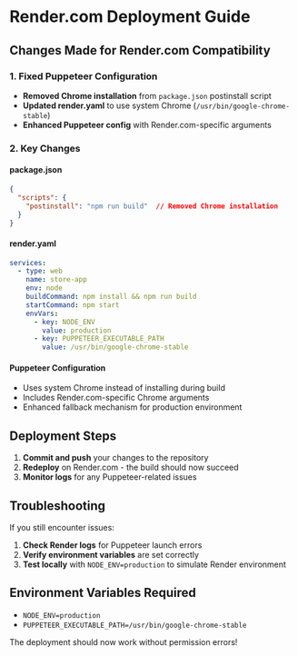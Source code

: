 # Render.com Deployment Guide

## Changes Made for Render.com Compatibility

### 1. Fixed Puppeteer Configuration
- **Removed Chrome installation** from `package.json` postinstall script
- **Updated render.yaml** to use system Chrome (`/usr/bin/google-chrome-stable`)
- **Enhanced Puppeteer config** with Render.com-specific arguments

### 2. Key Changes

#### package.json
```json
{
  "scripts": {
    "postinstall": "npm run build"  // Removed Chrome installation
  }
}
```

#### render.yaml
```yaml
services:
  - type: web
    name: store-app
    env: node
    buildCommand: npm install && npm run build
    startCommand: npm start
    envVars:
      - key: NODE_ENV
        value: production
      - key: PUPPETEER_EXECUTABLE_PATH
        value: /usr/bin/google-chrome-stable
```

#### Puppeteer Configuration
- Uses system Chrome instead of installing during build
- Includes Render.com-specific Chrome arguments
- Enhanced fallback mechanism for production environment

## Deployment Steps

1. **Commit and push** your changes to the repository
2. **Redeploy** on Render.com - the build should now succeed
3. **Monitor logs** for any Puppeteer-related issues

## Troubleshooting

If you still encounter issues:

1. **Check Render logs** for Puppeteer launch errors
2. **Verify environment variables** are set correctly
3. **Test locally** with `NODE_ENV=production` to simulate Render environment

## Environment Variables Required

- `NODE_ENV=production`
- `PUPPETEER_EXECUTABLE_PATH=/usr/bin/google-chrome-stable`

The deployment should now work without permission errors!



















